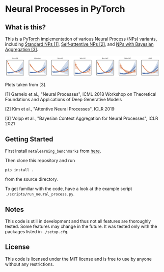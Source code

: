 # Neural Processes in PyTorch
## What is this?
This is a [PyTorch](https://pytorch.org) implementation of various Neural Process (NPs) variants, including [Standard NPs [1]](https://arxiv.org/abs/1807.01622), [Self-attentive NPs [2]](https://arxiv.org/abs/1901.05761), and [NPs with Bayesian Aggregation [3]](https://openreview.net/forum?id=ufZN2-aehFa).

![](./plots/quadratic.png)

Plots taken from [3].

[1] Garnelo et al., "Neural Processes", ICML 2018 Workshop on Theoretical Foundations and Applications of Deep Generative Models

[2] Kim et al., "Attentive Neural Processes", ICLR 2019

[3] Volpp et al., "Bayesian Context Aggregation for Neural Processes", ICLR 2021
## Getting Started
First install ```metalearning_benchmarks``` from [here](https://github.com/michaelvolpp/metalearning_benchmarks).

Then clone this repository and run
```
pip install . 
```
from the source directory.

To get familiar with the code, have a look at the example script ```./scripts/run_neural_process.py```.

## Notes
This code is still in development and thus not all features are thoroughly tested. Some features may change in the future. It was tested only with the packages listed in ```./setup.cfg```.

## License
This code is licensed under the MIT license and is free to use by anyone without any restrictions.

